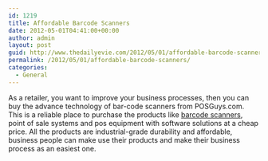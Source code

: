 ```yaml
---
id: 1219
title: Affordable Barcode Scanners
date: 2012-05-01T04:41:00+00:00
author: admin
layout: post
guid: http://www.thedailyevie.com/2012/05/01/affordable-barcode-scanners/
permalink: /2012/05/01/affordable-barcode-scanners/
categories:
  - General
---
```

As a retailer, you want to improve your business processes, then you can buy the advance technology of bar-code scanners from POSGuys.com. This is a reliable place to purchase the products like [barcode scanners](http://www.posguys.com), point of sale systems and pos equipment with software solutions at a cheap price. All the products are industrial-grade durability and affordable, business people can make use their products and make their business process as an easiest one.